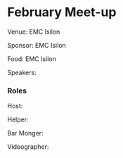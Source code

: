# February Meet-up

Venue: EMC Isilon

Sponsor: EMC Isilon

Food: EMC Isilon

Speakers: 


### Roles

Host:

Helper:

Bar Monger: 

Videographer:
